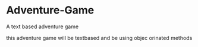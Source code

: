 # Adventure-Game
A text based adventure game

this adventure game will be textbased and be using objec orinated methods 
